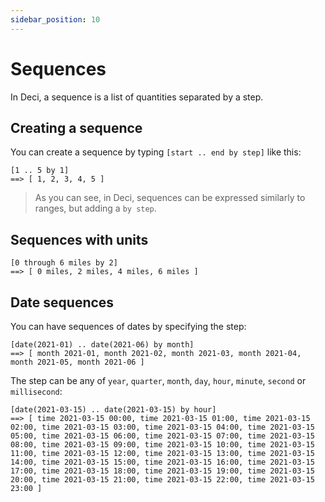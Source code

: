 ```yaml
---
sidebar_position: 10
---
```


# Sequences

In Deci, a sequence is a list of quantities separated by a step.

## Creating a sequence

You can create a sequence by typing `[start .. end by step]` like this:

```deci live
[1 .. 5 by 1]
==> [ 1, 2, 3, 4, 5 ]
```

> As you can see, in Deci, sequences can be expressed similarly to ranges, but adding a `by step`.

## Sequences with units

```deci live
[0 through 6 miles by 2]
==> [ 0 miles, 2 miles, 4 miles, 6 miles ]
```

## Date sequences

You can have sequences of dates by specifying the step:

```deci live
[date(2021-01) .. date(2021-06) by month]
==> [ month 2021-01, month 2021-02, month 2021-03, month 2021-04, month 2021-05, month 2021-06 ]
```

The step can be any of `year`, `quarter`, `month`, `day`, `hour`, `minute`, `second` or `millisecond`:

```deci live
[date(2021-03-15) .. date(2021-03-15) by hour]
==> [ time 2021-03-15 00:00, time 2021-03-15 01:00, time 2021-03-15 02:00, time 2021-03-15 03:00, time 2021-03-15 04:00, time 2021-03-15 05:00, time 2021-03-15 06:00, time 2021-03-15 07:00, time 2021-03-15 08:00, time 2021-03-15 09:00, time 2021-03-15 10:00, time 2021-03-15 11:00, time 2021-03-15 12:00, time 2021-03-15 13:00, time 2021-03-15 14:00, time 2021-03-15 15:00, time 2021-03-15 16:00, time 2021-03-15 17:00, time 2021-03-15 18:00, time 2021-03-15 19:00, time 2021-03-15 20:00, time 2021-03-15 21:00, time 2021-03-15 22:00, time 2021-03-15 23:00 ]
```
